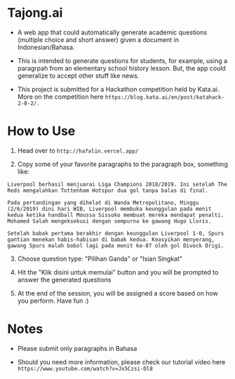 # Tajong.ai

- A web app that could automatically generate academic questions (multiple choice and short answer) given a document in Indonesian/Bahasa.

- This is intended to generate questions for students, for example, using a paragrpah from an elementary school history lesson. But, the app could generalize to accept other stuff like news. 

- This project is submitted for a Hackathon competition held by Kata.ai. More on the competition here ```https://blog.kata.ai/en/post/katahack-2-0-2/.```

# How to Use

1. Head over to ```http://hafalin.vercel.app/```

2. Copy some of your favorite paragraphs to the paragraph box, something like:

```
Liverpool berhasil menjuarai Liga Champions 2018/2019. Ini setelah The Reds mengalahkan Tottenham Hotspur dua gol tanpa balas di final.

Pada pertandingan yang dihelat di Wanda Metropolitano, Minggu (2/6/2019) dini hari WIB, Liverpool membuka keunggulan pada menit kedua ketika handball Moussa Sissoko membuat mereka mendapat penalti. Mohamed Salah mengeksekusi dengan sempurna ke gawang Hugo Lloris.

Setelah babak pertama berakhir dengan keunggulan Liverpool 1-0, Spurs gantian menekan habis-habisan di babak kedua. Keasyikan menyerang, gawang Spurs malah bobol lagi pada menit ke-87 oleh gol Divock Origi.
```

3. Choose question type: "Pilihan Ganda" or "Isian Singkat"

4. Hit the "Klik disini untuk memulai" button and you will be prompted to answer the generated questions

5. At the end of the session, you will be assigned a score based on how you perform. Have fun :)

# Notes

- Please submit only paragraphs in Bahasa

- Should you need more information, please check our tutorial video here ```https://www.youtube.com/watch?v=Jx5Czsi-Dl8```
